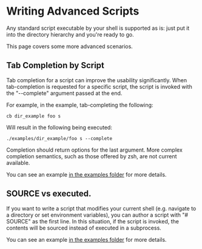 # Writing Advanced Scripts

Any standard script executable by your shell is supported as is: just put it into the directory hierarchy and you're ready to go.

This page covers some more advanced scenarios.

## Tab Completion by Script

Tab completion for a script can improve the usability significantly. When tab-completion is requested for a specific script, the script is invoked with the "--complete" argument passed at the end.

For example, in the example, tab-completing the following:

    cb dir_example foo s

Will result in the following being executed:

    ./examples/dir_example/foo s --complete

Completion should return options for the last argument. More complex completion semantics, such as those offered by zsh, are not current available.

You can see an example [in the examples folder](https://github.com/toumorokoshi/tome/blob/master/example/file_example) for more details.

## SOURCE vs executed.

If you want to write a script that modifies your current shell (e.g. navigate to a directory or set environment variables), you can author a script with "# SOURCE" as the first line. In this situation, if the script is invoked, the contents will be sourced instead of executed in a subprocess.

You can see an example [in the examples folder](https://github.com/toumorokoshi/tome/blob/master/example/source_example) for more details.
